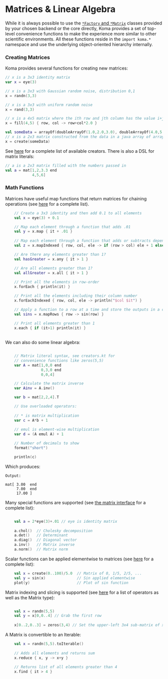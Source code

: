 # Matrices & Linear Algebra

While it is always possible to use the [`*Factory` and `*Matrix`](functionality.md) classes provided by your chosen backend or the core directly,
Koma provides a set of top-level convenience functions to make the experience more similar to other scientific environments.
All these functions reside in the `import koma.*` namespace and use the underlying 
object-oriented hierarchy internally.

### Creating Matrices

Koma provides several functions for creating new matrices:

```kotlin
// x is a 3x3 identity matrix
var x = eye(3)

// x is a 3x3 with Gaussian random noise, distribution 0,1
x = randn(3,3)

// x is a 3x3 with uniform random noise
x = rand(3,3)

// x is a 4x5 matrix where the ith row and jth column has the value i+j*2
x = fill(4,5) { row, col -> row+col*2.0 }

val someData = arrayOf(doubleArrayOf(1.0,2.0,3.0), doubleArrayOf(4.0,5.0,6.0))
// x is a 2x3 matrix constructed from the data in a java array of arrays
x = create(someData)
```

See [here](https://github.com/kyonifer/koma/blob/master/core/src/koma/creators.kt) for a complete list of
available creators. There is also a DSL for matrix literals:

```kotlin
// a is a 2x3 matrix filled with the numbers passed in
val a = mat[1,2,3.3 end
            4,5,6]
```

### Math Functions
Matrices have useful map functions that return matrices for chaining operations (see [here](https://github.com/kyonifer/koma/blob/master/core/src/koma/matrix/Matrix.kt#L254) for a complete list).

```kotlin
    // Create a 3x3 identity and then add 0.1 to all elements
    val x = eye(3) + 0.1

    // Map each element through a function that adds .01
    val y = x.map { it + .01 }
    
    // Map each element through a function that adds or subtracts depending on the element index
    val z = x.mapIndexed { row, col, ele -> if (row > col) ele + 1 else ele - 1 }

    // Are there any elements greater than 1?
    val hasGreater = x.any { it > 1 }

    // Are all elements greater than 1?
    val allGreater = x.all { it > 1 }
    
    // Print all the elements in row-order
    x.forEach { println(it) }

    // Print all the elements including their column number
    x.forEachIndexed { row, col, ele -> println("$col $it") }

    // Apply a function to a row at a time and store the outputs in a contiguous matrix
    val sins = x.mapRows { row -> sin(row) }
    
    // Print all elements greater than 1
    x.each { if (it>1) println(it) }
    
``` 

We can also do some linear algebra:

```kotlin

    // Matrix literal syntax, see creators.kt for 
    // convenience functions like zeros(5,5)
    var A = mat[1,0,0 end
                0,3,0 end
                0,0,4]

    // Calculate the matrix inverse
    var Ainv = A.inv()

    var b = mat[2,2,4].T

    // Use overloaded operators:
    
    // * is matrix multiplication 
    var c = A*b + 1
    
    // emul is element-wise multiplication
    var d = (A emul A) + 1

    // Number of decimals to show
    format("short")

    println(c)

```

Which produces:

```
Output:

mat[ 3.00  end
     7.00  end
     17.00 ]
```

Many special functions are supported (see [the matrix interface](https://github.com/kyonifer/koma/blob/master/core/src/koma/matrix/Matrix.kt) for a complete list):

```kotlin

    val a = 2*eye(3)+.01 // eye is identity matrix
    
    a.chol()  // Cholesky decomposition
    a.det()   // Determinant
    a.diag()  // Diagonal vector
    a.inv()   // Matrix inverse
    a.norm()  // Matrix norm

```

Scalar functions can be applied elementwise to matrices (see [here](https://github.com/kyonifer/koma/blob/master/core/src/koma/scalarfuncs.kt) for a complete list):

```kotlin
    val x = create(0..100)/5.0  // Matrix of 0, 1/5, 2/5, ...
    val y = sin(x)              // Sin applied elementwise
    plot(y)                     // Plot of sin function
```

Matrix indexing and slicing is supported (see [here](https://github.com/kyonifer/koma/blob/master/core/src/koma/operators.kt) for a list of operators as well as the Matrix<T> type):

```kotlin

    val x = randn(5,5)
    val y = x[0,0..4] // Grab the first row
    
    x[0..2,0..3] = zeros(3,4) // Set the upper-left 3x4 sub-matrix of x to zero

```

A Matrix is convertible to an Iterable:

```kotlin
    val x = randn(5,5).toIterable()
    
    // Adds all elements and returns sum
    x.reduce { x, y -> x+y }
    
    // Returns list of all elements greater than 4
    x.find { it > 4 }

```
